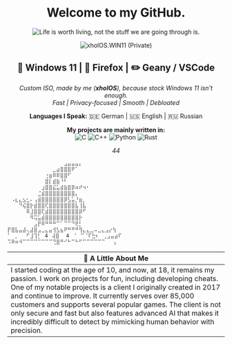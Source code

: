 <div align="center">
  <h1>Welcome to my GitHub.</h1>
  <img src="https://i.pinimg.com/564x/f6/bc/e0/f6bce0108e7fd82e597e576d424ae11e.jpg" alt="Life is worth living, not the stuff we are going through is." />
</div>

<p align="center"> <img src="https://img.shields.io/badge/xholOS.WIN11-Private-blue?style=for-the-badge" alt="xholOS.WIN11 (Private)" /> </p> <h2 align="center">🐧 Windows 11 | 🦊 Firefox | ✏️ Geany / VSCode</h2> <p align="center"> <i> Custom ISO, made by me (<b>xholOS</b>), because stock Windows 11 isn’t enough. <br>Fast | Privacy-focused | Smooth | Debloated </i> </p> <p align="center"> <strong>Languages I Speak:</strong> 🇩🇪 German | 🇺🇸 English | 🇷🇺 Russian </p>

<p align="center">
  <b>My projects are mainly written in:</b><br>
  <img src="https://img.shields.io/badge/Language-C-blue?style=for-the-badge&logo=c&logoColor=white" alt="C">
  <img src="https://img.shields.io/badge/Language-C++-00599C?style=for-the-badge&logo=cplusplus&logoColor=white" alt="C++">
  <img src="https://img.shields.io/badge/Language-Python-3776AB?style=for-the-badge&logo=python&logoColor=white" alt="Python">
  <img src="https://img.shields.io/badge/Language-Rust-000000?style=for-the-badge&logo=rust&logoColor=white" alt="Rust">
</p>

<p align="center">
  <i>44</i>
</p>
<!-- https://www.compart.com/en/unicode/U+2003 -->

```
⠀⠀⠀⠀⠀⠀⠀⠀⠀⠀⠀⠀⠀⠀⠀⣠⣤⣤⣤⡄⠀⠀⠀⠀⠀⠀⠀⠀⠀
⠀⠀⠀⠀⠀⠀⠀⠀⠀⠀⠀⠀⣀⣴⣿⣿⣿⠟⠁⠀⠀⠀⠀⠀⠀⠀⠀⠀⠀
⠀⠀⠀⠀⠀⠀⠀⠀⠀⠀⢐⣶⠿⠿⣿⣿⠋⠀⠀⠀⠀⠀⠀⠀⠀⠀⠀⠀
⠀⠀⠀⠀⠀⠀⠀⠀⠀⠀⣿⡇⣾⣷⠘⠃⠀⠀⠀⠀⠀⠀⠀⠀⠀⠀⠀⠀⠀
⠀⠀⠀⠀⠀⠀⠀⠀⠀⣰⣿⣿⣮⣥⣾⣷⣿⡿⠶⠞⠲⠂⠀⠀⠀⠀⠀⠀⠀
⠀⠀⠀⠀⠀⠀⠀⠀⣈⣾⣿⣿⣿⣿⣿⣿⣿⣿⡄⠀⠀⠀⠀⠀⠀⠀⠀⠀⠀
⠀⠠⣆⣄⣢⣂⠄⢠⣾⣿⣿⣿⣿⣿⣿⡿⣣⣥⡘⣶⡀⠀⠀⠀⠀⠀⠀⠀⠀
⠀⠀⠀⠙⢮⣿⡗⣾⣿⣿⢏⣿⣿⣿⣿⣿⣿⣿⣧⢸⣧⠀⠀⠀⠀⠀⠀⠀⠀
⠀⠀⠀⠀⠀⠿⣸⣿⣿⢏⣾⣿⣿⣿⣿⣿⣿⣿⣿⡿⠋⠀⠀⠀⠀⠀⠀⠀⠀
⠀⠀⠀⠀⠀⠀⠻⢭⣥⣾⣿⣿⣿⣿⣿⣿⣿⣿⣿⡗⠀⠀⠀⠀⠀⠀⠀⠀⠀
⠀⠀⠀⠀⠀⠀⠀⣠⡟⠿⠛⠛⠛⠉⠁⠉⠉⠙⢟⡃⠀⠀⠀⠀⠀⠀⠀⠀⠀
⡟⣿⣧⣤⣼⢄⣼⣿⣠⣀⣄⣤⢺⣣⣦⠟⠛⠛⠛⢻⣄⣄⣀⠤⣀⣄⣠⡔⢳
⠁⠀⡀⠀⠀⠋⣸⢹⡃⠀4⠀⢼⣿⠀ 4⠀⠈⠀⠉⠈⠏⣓⠆⠀⢀⣠⣤⣴⠏
⠩⠿⠶⠺⠉⠉⠉⠉⠉⠉⠉⠉⢙⣿⠛⠊⠓⠉⠓⠋⠉⠉⠉⠉⠉⠉⠀⠀⢠

```

| 📁 **A Little About Me** |
| --- |
| I started coding at the age of 10, and now, at 18, it remains my passion. I work on projects for fun, including developing cheats. One of my notable projects is a client I originally created in 2017 and continue to improve. It currently serves over 85,000 customers and supports several popular games. The client is not only secure and fast but also features advanced AI that makes it incredibly difficult to detect by mimicking human behavior with precision. |
